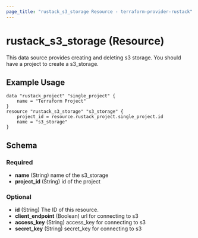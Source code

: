 ```yaml
---
page_title: "rustack_s3_storage Resource - terraform-provider-rustack"
---
```

# rustack_s3_storage (Resource)

This data source provides creating and deleting s3 storage. You should have a project to create a s3_storage.

## Example Usage

```hcl 
data "rustack_project" "single_project" {
    name = "Terraform Project"
}
resource "rustack_s3_storage" "s3_storage" {
    project_id = resource.rustack_project.single_project.id
    name = "s3_storage"
}
```

## Schema

### Required

- **name** (String) name of the s3_storage
- **project_id** (String) id of the project

### Optional

- **id** (String) The ID of this resource.
- **client_endpoint** (Boolean) url for connecting to s3
- **access_key** (String) access_key for connecting to s3
- **secret_key** (String) secret_key for connecting to s3
